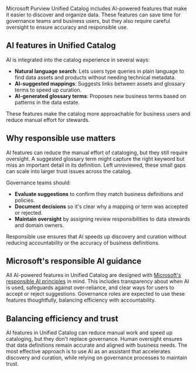 Microsoft Purview Unified Catalog includes AI-powered features that make it easier to discover and organize data. These features can save time for governance teams and business users, but they also require careful oversight to ensure accuracy and responsible use.

## AI features in Unified Catalog

AI is integrated into the catalog experience in several ways:

- **Natural language search**: Lets users type queries in plain language to find data assets and products without needing technical metadata.
- **AI-suggested mappings**: Suggests links between assets and glossary terms to speed up curation.
- **AI-generated glossary terms**: Proposes new business terms based on patterns in the data estate.

These features make the catalog more approachable for business users and reduce manual effort for stewards.

## Why responsible use matters

AI features can reduce the manual effort of cataloging, but they still require oversight. A suggested glossary term might capture the right keyword but miss an important detail in its definition. Left unreviewed, these small gaps can scale into larger trust issues across the catalog.

Governance teams should:

- **Evaluate suggestions** to confirm they match business definitions and policies.
- **Document decisions** so it's clear why a mapping or term was accepted or rejected.
- **Maintain oversight** by assigning review responsibilities to data stewards and domain owners.

Responsible use ensures that AI speeds up discovery and curation without reducing accountability or the accuracy of business definitions.

## Microsoft's responsible AI guidance

All AI-powered features in Unified Catalog are designed with [Microsoft's responsible AI principles](/ai/responsible-ai) in mind. This includes transparency about when AI is used, safeguards against over-reliance, and clear ways for users to accept or reject suggestions. Governance roles are expected to use these features thoughtfully, balancing efficiency with accountability.

## Balancing efficiency and trust

AI features in Unified Catalog can reduce manual work and speed up cataloging, but they don't replace governance. Human oversight ensures that data definitions remain accurate and aligned with business needs. The most effective approach is to use AI as an assistant that accelerates discovery and curation, while relying on governance processes to maintain trust.
